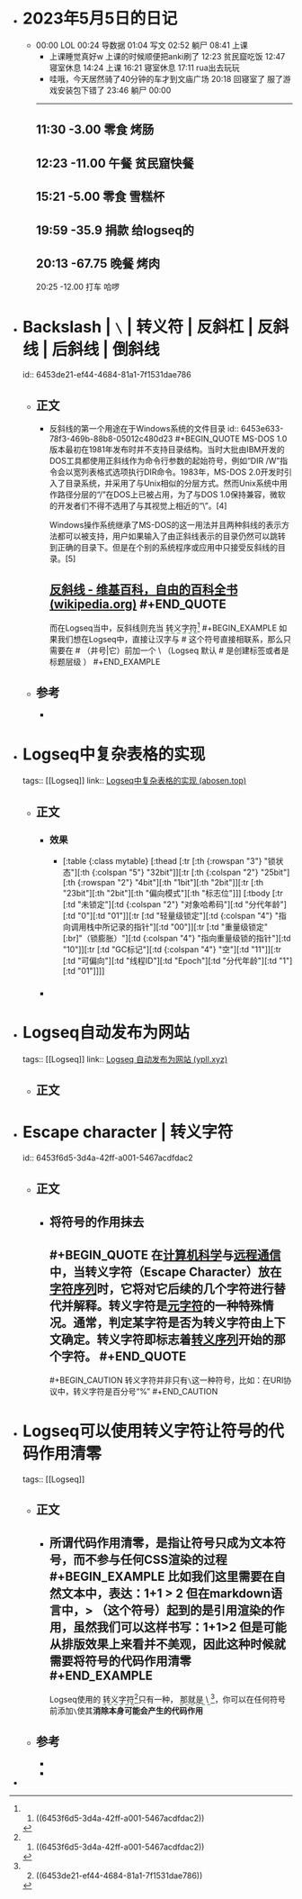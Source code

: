 - # 2023年5月5日的日记
	- 00:00
	  LOL
	  00:24
	  导数据
	  01:04
	  写文
	  02:52 
	  躺尸
	  08:41
	  上课
	  * 上课睡觉真好w
	  上课的时候顺便把anki刷了
	  12:23
	  贫民窟吃饭 
	  12:47
	  寝室休息
	  14:24
	  上课
	  16:21
	  寝室休息
	  17:11
	  rua出去玩玩 
	  * 哇哦，今天居然骑了40分钟的车才到文庙广场
	  20:18
	  回寝室了 
	  服了游戏安装包下错了
	  23:46
	  躺尸
	  00:00 
	  ---
	  11:30
	  -3.00
	  零食
	  烤肠
	  --
	  12:23
	  -11.00
	  午餐
	  贫民窟快餐
	  --
	  15:21
	  -5.00
	  零食
	  雪糕杯
	  --
	  19:59
	  -35.9
	  捐款
	  给logseq的
	  --
	  20:13
	  -67.75
	  晚餐
	  烤肉
	  --
	  20:25
	  -12.00
	  打车
	  哈啰
- # Backslash | `\` | 转义符 | 反斜杠 | 反斜线 | 后斜线 | 倒斜线
  id:: 6453de21-ef44-4684-81a1-7f1531dae786
	- ## 正文
		- 反斜线的第一个用途在于Windows系统的文件目录
		  id:: 6453e633-78f3-469b-88b8-05012c480d23
		  #+BEGIN_QUOTE
		  MS-DOS 1.0版本最初在1981年发布时并不支持目录结构。当时大批由IBM开发的DOS工具都使用正斜线作为命令行参数的起始符号，例如“DIR /W”指令会以宽列表格式选项执行DIR命令。1983年，MS-DOS 2.0开发时引入了目录系统，并采用了与Unix相似的分层方式。然而Unix系统中用作路径分层的“/”在DOS上已被占用，为了与DOS 1.0保持兼容，微软的开发者们不得不选用了与其视觉上相近的“\”。[4]
		  
		  Windows操作系统继承了MS-DOS的这一用法并且两种斜线的表示方法都可以被支持，用户如果输入了由正斜线表示的目录仍然可以跳转到正确的目录下。但是在个别的系统程序或应用中只接受反斜线的目录。[5]
		  
		  [反斜线 - 维基百科，自由的百科全书 (wikipedia.org)](https://zh.wikipedia.org/wiki/%E5%8F%8D%E6%96%9C%E7%BA%BF)
		  #+END_QUOTE
		  ---
		  而在Logseq当中，反斜线则充当 <span style="border-bottom:2px dashed DarkSeaGreen;">转义字符</span>[^1]
		  #+BEGIN_EXAMPLE
		  如果我们想在Logseq中，直接让汉字与 # 这个符号直接相联系，那么只需要在 # （井号|它）前加一个 \ （Logseq 默认 # 是创建标签或者是标题层级 ）
		  #+END_EXAMPLE
	- ## 参考
		- [^1]:1. ((6453f6d5-3d4a-42ff-a001-5467acdfdac2))
- # Logseq中复杂表格的实现
  tags:: [[Logseq]]
  link:: [Logseq中复杂表格的实现 (abosen.top)](https://logseq.abosen.top/#/page/logseq%E4%B8%AD%E5%A4%8D%E6%9D%82%E8%A1%A8%E6%A0%BC%E7%9A%84%E5%AE%9E%E7%8E%B0)
	- ## 正文
		- ### 效果
			- [:table {:class mytable} [:thead   [:tr   [:th  {:rowspan "3"} "锁状态"][:th  {:colspan "5"} "32bit"]][:tr   [:th  {:colspan "2"} "25bit"][:th  {:rowspan "2"} "4bit"][:th  "1bit"][:th  "2bit"]][:tr   [:th  "23bit"][:th  "2bit"][:th  "偏向模式"][:th  "标志位"]]] [:tbody  [:tr   [:td  "未锁定"][:td  {:colspan "2"} "对象哈希码"][:td  "分代年龄"][:td  "0"][:td  "01"]][:tr   [:td  "轻量级锁定"][:td  {:colspan "4"} "指向调用栈中所记录的指针"][:td  "00"]][:tr   [:td  "重量级锁定"     [:br]"（锁膨胀）"][:td  {:colspan "4"} "指向重量级锁的指针"][:td  "10"]][:tr   [:td  "GC标记"][:td  {:colspan "4"} "空"][:td  "11"]][:tr   [:td  "可偏向"][:td  "线程ID"][:td  "Epoch"][:td  "分代年龄"][:td  "1"][:td  "01"]]]]
		- ###
- # Logseq自动发布为网站
  tags:: [[Logseq]]
  link:: [Logseq 自动发布为网站 (ypll.xyz)](https://ypll.xyz/#/page/logseq%20%E8%87%AA%E5%8A%A8%E5%8F%91%E5%B8%83%E4%B8%BA%E7%BD%91%E7%AB%99)
	- ## 正文
- # Escape character | 转义字符
  id:: 6453f6d5-3d4a-42ff-a001-5467acdfdac2
	- ## 正文
		- 将符号的作用抹去
		  ---
		  #+BEGIN_QUOTE
		  在[计算机科学](https://zh.wikipedia.org/wiki/%E8%AE%A1%E7%AE%97%E6%9C%BA%E7%A7%91%E5%AD%A6)与[远程通信](https://zh.wikipedia.org/wiki/%E8%BF%9C%E7%A8%8B%E9%80%9A%E4%BF%A1)中，当**转义字符**（Escape Character）放在[字符序列](https://zh.wikipedia.org/wiki/%E5%BA%8F%E5%88%97#%E8%AE%A1%E7%AE%97%E6%9C%BA%E9%A2%86%E5%9F%9F)时，它将对它后续的几个字符**进行替代并解释**。转义字符是[元字符](https://zh.wikipedia.org/wiki/%E5%85%83%E5%AD%97%E7%AC%A6)的一种特殊情况。通常，判定某字符是否为转义字符由上下文确定。转义字符即标志着[转义序列](https://zh.wikipedia.org/wiki/%E8%BD%AC%E4%B9%89%E5%BA%8F%E5%88%97)开始的那个字符。
		  #+END_QUOTE 
		  ---
		  #+BEGIN_CAUTION
		  转义字符并非只有`\`这一种符号，比如：在URI协议中，转义字符是百分号“%”
		  #+END_CAUTION
- # Logseq可以使用转义字符让符号的代码作用清零
  tags:: [[Logseq]]
	- ## 正文
		- 所谓代码作用清零，是指让符号只成为文本符号，而不参与任何CSS渲染的过程
		  #+BEGIN_EXAMPLE
		  比如我们这里需要在自然文本中，表达：1+1 > 2
		  但在markdown语言中，> （这个符号）起到的是引用渲染的作用，虽然我们可以这样书写：1+1>2
		  但是可能从排版效果上来看并不美观，因此这种时候就需要将符号的代码作用清零
		  #+END_EXAMPLE
		  ---
		  Logseq使用的 <span style="border-bottom:2px dashed DarkSeaGreen;">转义字符</span>[^1]只有一种， <span style="border-bottom:2px dashed DarkSeaGreen;">那就是 \ </span>[^2]，你可以在任何符号前添加`\`使其**消除本身可能会产生的代码作用**
	- ## 参考
		- [^1]:1. ((6453f6d5-3d4a-42ff-a001-5467acdfdac2))
		- [^2]:2. ((6453de21-ef44-4684-81a1-7f1531dae786))
-